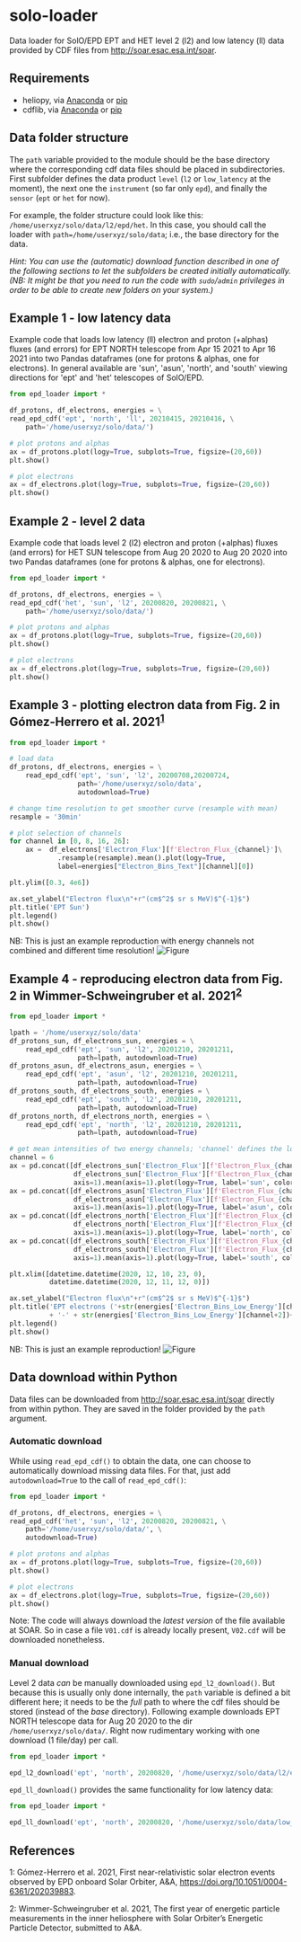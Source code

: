 # solo-loader

Data loader for SolO/EPD EPT and HET level 2 (l2) and low latency (ll) data provided by CDF files from <http://soar.esac.esa.int/soar>.

## Requirements

- heliopy, via [Anaconda](https://anaconda.org/conda-forge/heliopy) or [pip](https://pypi.org/project/HelioPy/)
- cdflib, via [Anaconda](https://anaconda.org/conda-forge/cdflib) or [pip](https://pypi.org/project/cdflib/)

## Data folder structure

The `path` variable provided to the module should be the base directory where the corresponding cdf data files should be placed in subdirectories. First subfolder defines the data product `level` (`l2` or `low_latency` at the moment), the next one the `instrument` (so far only `epd`), and finally the `sensor` (`ept` or `het` for now).

For example, the folder structure could look like this: `/home/userxyz/solo/data/l2/epd/het`. In this case, you should call the loader with `path=/home/userxyz/solo/data`; i.e., the base directory for the data.

*Hint: You can use the (automatic) download function described in one of the following sections to let the subfolders be created initially automatically. (NB: It might be that you need to run the code with `sudo`/`admin` privileges in order to be able to create new folders on your system.)*

## Example 1 - low latency data

Example code that loads low latency (ll) electron and proton (+alphas) fluxes
(and errors) for EPT NORTH telescope from Apr 15 2021 to Apr 16 2021 into
two Pandas dataframes (one for protons & alphas, one for electrons). In general
available are 'sun', 'asun', 'north', and 'south' viewing directions for 'ept'
and 'het' telescopes of SolO/EPD.

```python
from epd_loader import *

df_protons, df_electrons, energies = \
read_epd_cdf('ept', 'north', 'll', 20210415, 20210416, \
    path='/home/userxyz/solo/data/')

# plot protons and alphas
ax = df_protons.plot(logy=True, subplots=True, figsize=(20,60))
plt.show()

# plot electrons
ax = df_electrons.plot(logy=True, subplots=True, figsize=(20,60))
plt.show()
```

## Example 2 - level 2 data

Example code that loads level 2 (l2) electron and proton (+alphas) fluxes
(and errors) for HET SUN telescope from Aug 20 2020 to Aug 20 2020 into
two Pandas dataframes (one for protons & alphas, one for electrons).

```python
from epd_loader import *

df_protons, df_electrons, energies = \
read_epd_cdf('het', 'sun', 'l2', 20200820, 20200821, \
    path='/home/userxyz/solo/data/')

# plot protons and alphas
ax = df_protons.plot(logy=True, subplots=True, figsize=(20,60))
plt.show()

# plot electrons
ax = df_electrons.plot(logy=True, subplots=True, figsize=(20,60))
plt.show()
```

## Example 3 - plotting electron data from Fig. 2 in Gómez-Herrero et al. 2021<sup>[1](#gh2021)</sup>

```python
from epd_loader import *

# load data
df_protons, df_electrons, energies = \
    read_epd_cdf('ept', 'sun', 'l2', 20200708,20200724,
                 path='/home/userxyz/solo/data',
                 autodownload=True)

# change time resolution to get smoother curve (resample with mean)
resample = '30min'

# plot selection of channels
for channel in [0, 8, 16, 26]:
    ax =  df_electrons['Electron_Flux'][f'Electron_Flux_{channel}']\
            .resample(resample).mean().plot(logy=True,
            label=energies["Electron_Bins_Text"][channel][0])

plt.ylim([0.3, 4e6])

ax.set_ylabel("Electron flux\n"+r"(cm$^2$ sr s MeV)$^{-1}$")
plt.title('EPT Sun')
plt.legend()
plt.show()
```

NB: This is just an example reproduction with energy channels not combined and different time resolution!
![Figure](../main/examples/gh2021_fig_2.png)

## Example 4 - reproducing electron data from Fig. 2 in Wimmer-Schweingruber et al. 2021<sup>[2](#ws2021)</sup>

```python
from epd_loader import *

lpath = '/home/userxyz/solo/data'
df_protons_sun, df_electrons_sun, energies = \
    read_epd_cdf('ept', 'sun', 'l2', 20201210, 20201211,
                 path=lpath, autodownload=True)
df_protons_asun, df_electrons_asun, energies = \
    read_epd_cdf('ept', 'asun', 'l2', 20201210, 20201211,
                 path=lpath, autodownload=True)
df_protons_south, df_electrons_south, energies = \
    read_epd_cdf('ept', 'south', 'l2', 20201210, 20201211,
                 path=lpath, autodownload=True)
df_protons_north, df_electrons_north, energies = \
    read_epd_cdf('ept', 'north', 'l2', 20201210, 20201211,
                 path=lpath, autodownload=True)

# get mean intensities of two energy channels; 'channel' defines the lower one
channel = 6
ax = pd.concat([df_electrons_sun['Electron_Flux'][f'Electron_Flux_{channel}'],
                df_electrons_sun['Electron_Flux'][f'Electron_Flux_{channel+1}']],
                axis=1).mean(axis=1).plot(logy=True, label='sun', color='#d62728')
ax = pd.concat([df_electrons_asun['Electron_Flux'][f'Electron_Flux_{channel}'],
                df_electrons_asun['Electron_Flux'][f'Electron_Flux_{channel+1}']],
                axis=1).mean(axis=1).plot(logy=True, label='asun', color='#ff7f0e')
ax = pd.concat([df_electrons_north['Electron_Flux'][f'Electron_Flux_{channel}'],
                df_electrons_north['Electron_Flux'][f'Electron_Flux_{channel+1}']],
                axis=1).mean(axis=1).plot(logy=True, label='north', color='#1f77b4')
ax = pd.concat([df_electrons_south['Electron_Flux'][f'Electron_Flux_{channel}'],
                df_electrons_south['Electron_Flux'][f'Electron_Flux_{channel+1}']],
                axis=1).mean(axis=1).plot(logy=True, label='south', color='#2ca02c')

plt.xlim([datetime.datetime(2020, 12, 10, 23, 0), 
          datetime.datetime(2020, 12, 11, 12, 0)])

ax.set_ylabel("Electron flux\n"+r"(cm$^2$ sr s MeV)$^{-1}$")
plt.title('EPT electrons ('+str(energies['Electron_Bins_Low_Energy'][channel])
          + '-' + str(energies['Electron_Bins_Low_Energy'][channel+2])+' MeV)')
plt.legend()
plt.show()
```

NB: This is just an example reproduction!
![Figure](../main/examples/ws2021_fig_2d.png)

## Data download within Python

Data files can be downloaded from <http://soar.esac.esa.int/soar> directly from within python. They are saved in the folder provided by the `path` argument.

### Automatic download

While using `read_epd_cdf()` to obtain the data, one can choose to automatically download missing data files. For that, just add `autodownload=True` to the call of `read_epd_cdf()`:

```python
from epd_loader import *

df_protons, df_electrons, energies = \
read_epd_cdf('het', 'sun', 'l2', 20200820, 20200821, \
    path='/home/userxyz/solo/data/', \
    autodownload=True)

# plot protons and alphas
ax = df_protons.plot(logy=True, subplots=True, figsize=(20,60))
plt.show()

# plot electrons
ax = df_electrons.plot(logy=True, subplots=True, figsize=(20,60))
plt.show()
```

Note: The code will always download the *latest version* of the file available at SOAR. So in case a file `V01.cdf` is already locally present, `V02.cdf` will be downloaded nonetheless.

### Manual download

Level 2 data *can* be manually downloaded using `epd_l2_download()`. But because this is usually only done internally, the `path` variable is defined a bit different here; it needs to be the *full* path to where the cdf files should be stored (instead of the *base* directory). Following example downloads EPT NORTH telescope data for Aug 20 2020 to the dir `/home/userxyz/solo/data/`. Right now rudimentary working with one download (1 file/day) per call.

```python
from epd_loader import *

epd_l2_download('ept', 'north', 20200820, '/home/userxyz/solo/data/l2/epd/ept/')
```

`epd_ll_download()` provides the same functionality for low latency data:

```python
from epd_loader import *

epd_ll_download('ept', 'north', 20200820, '/home/userxyz/solo/data/low_latency/epd/ept/')
```

## References

<a name="gh2021">1</a>: Gómez-Herrero et al. 2021, First near-relativistic solar electron events observed by EPD onboard Solar Orbiter, A&A, <https://doi.org/10.1051/0004-6361/202039883>.

<a name="ws2021">2</a>: Wimmer-Schweingruber et al. 2021, The first year of energetic particle measurements in the inner heliosphere with Solar Orbiter’s Energetic Particle Detector, submitted to A&A.
